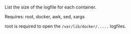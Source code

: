 List the size of the logfile for each container.

Requires: root, docker, awk, sed, xargs

root is required to open the `/var/lib/docker/.....` logfiles.
